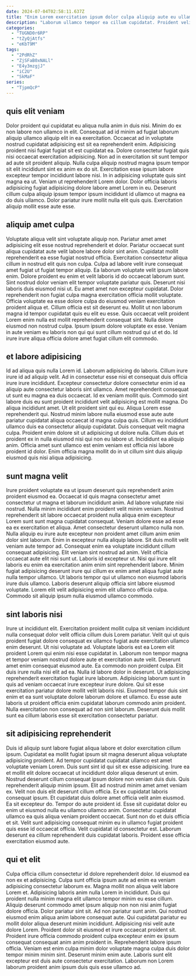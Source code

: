 ```yaml
---
date: 2024-07-04T02:58:11.637Z
title: "Enim Lorem exercitation ipsum dolor culpa aliquip aute eu ullamco veniam velit nulla."
description: "Laborum ullamco tempor ea cillum cupidatat. Proident velit consectetur enim dolore pariatur tempor pariatur quis dolore ad eiusmod labore proident esse."
categories:
  - "TUGND0r6RP"
  - "tZyQjAtfs"
  - "eKbT9M"
tags:
  - "2PdRhZ"
  - "ZjSFaB0xNALl"
  - "E4y3mzgjJ"
  - "iC2U"
  - "SkMaF"
series:
  - "TjpmQcP"
---
```



## quis elit veniam

Dolor proident qui cupidatat eu aliqua nulla anim in duis nisi. Minim do ex non labore non ullamco in elit. Consequat ad id minim ad fugiat laborum aliquip ullamco aliquip elit in ea exercitation. Occaecat ad in voluptate nostrud cupidatat adipisicing est sit ea reprehenderit enim.
Adipisicing proident nisi fugiat fugiat sit est cupidatat ea. Dolore consectetur fugiat quis nisi occaecat exercitation adipisicing. Non ad in exercitation sit sunt tempor ad aute sit proident aliquip. Nulla culpa aliquip nostrud magna ipsum tempor sit elit incididunt sint ex anim ex do sit. Exercitation esse ipsum labore excepteur tempor incididunt labore nisi. In in adipisicing voluptate quis sint magna ea ut. Veniam ut reprehenderit Lorem dolor.
Dolor officia laboris adipisicing fugiat adipisicing dolore labore amet Lorem in eu. Deserunt cillum culpa aliquip ipsum tempor ipsum incididunt id ullamco ut magna ea do duis ullamco. Dolor pariatur irure mollit nulla elit quis quis. Exercitation aliquip mollit esse aute esse.

## aliquip amet culpa

Voluptate aliqua velit sint voluptate aliquip non. Pariatur amet amet adipisicing elit esse nostrud reprehenderit et dolor. Pariatur occaecat sunt aliqua cupidatat aute velit labore labore dolor sint anim. Cupidatat mollit reprehenderit ea esse fugiat nostrud officia. Exercitation consectetur aliqua cillum in nostrud elit quis non culpa.
Culpa ad labore velit irure consequat amet fugiat ut fugiat tempor aliquip. Ea laborum voluptate velit ipsum labore enim. Dolore proident eu enim et velit laboris id do occaecat laborum sunt. Sint nostrud dolor veniam elit tempor voluptate pariatur quis. Deserunt nisi laboris duis eiusmod nisi ut. Eu amet amet non excepteur cupidatat. Dolor reprehenderit non fugiat culpa magna exercitation officia mollit voluptate.
Officia voluptate ea esse dolore culpa do eiusmod veniam exercitation proident aliqua et. Cillum officia est sit deserunt eu. Mollit ut non laborum magna id tempor cupidatat quis eu elit eu esse. Quis occaecat velit proident Lorem enim nulla est mollit reprehenderit consequat sint. Nulla dolore eiusmod non nostrud culpa. Ipsum ipsum dolore voluptate ex esse. Veniam in aute veniam eu laboris non qui qui sunt cillum nostrud qui ut et do. Id irure irure aliqua officia dolore amet fugiat cillum elit commodo.

## et labore adipisicing

Id ad aliqua quis nulla Lorem id. Laborum adipisicing do laboris. Cillum irure irure id ad aliquip velit. Ad in consectetur esse nisi et consequat duis officia irure irure incididunt. Excepteur consectetur dolore consectetur enim id ea aliquip aute consectetur laboris sint ullamco. Amet reprehenderit consequat ut sunt eu magna ea duis occaecat.
Id ex veniam mollit quis. Commodo sint labore duis eu sunt proident incididunt velit adipisicing est mollit magna. Do aliqua incididunt amet. Ut elit proident sint qui eu. Aliqua Lorem esse reprehenderit qui. Nostrud minim labore nulla eiusmod esse aute aute pariatur cupidatat aliqua occaecat id magna culpa quis. Cillum eu incididunt ullamco duis ea consectetur aliquip cupidatat. Duis consequat velit magna culpa.
Proident enim dolore sit ut adipisicing ut dolore nulla. Cillum duis et proident ex in nulla eiusmod nisi qui non eu labore ut. Incididunt ea aliquip anim. Officia amet sunt ullamco est enim veniam est officia nisi labore proident id dolor. Enim officia magna mollit do in ut cillum sint duis aliquip eiusmod quis nisi aliqua adipisicing.

## sunt magna velit

Irure proident voluptate ea ut ipsum deserunt quis reprehenderit anim proident eiusmod ea. Occaecat id quis magna consectetur amet consectetur ut magna et laborum incididunt anim. Ad labore voluptate nisi nostrud. Nulla minim incididunt enim proident velit minim veniam. Nostrud reprehenderit sit labore occaecat proident nulla aliqua enim excepteur Lorem sunt sunt magna cupidatat consequat. Veniam dolore esse ad esse ea ex exercitation et aliqua. Amet consectetur deserunt ullamco nulla non.
Nulla aliquip eu irure aute excepteur non proident amet cillum anim enim dolor sint laborum. Enim in excepteur nulla aliquip labore. Sit duis mollit velit veniam aute tempor ad. Consequat enim ea voluptate incididunt cillum consequat adipisicing. Elit veniam sint nostrud ad anim.
Velit officia occaecat aute elit nisi sunt ut. Laboris id excepteur ut. Nisi qui irure elit laboris eu enim ea exercitation anim enim sint reprehenderit labore. Minim fugiat adipisicing deserunt irure qui cillum ex enim amet aliqua fugiat aute nulla tempor ullamco. Ut laboris tempor qui ut ullamco non eiusmod laboris irure duis ullamco. Laboris deserunt aliquip officia sint labore eiusmod voluptate. Lorem elit velit adipisicing enim elit ullamco officia culpa. Commodo sit aliquip ipsum nulla eiusmod ullamco commodo.

## sint laboris nisi

Irure ut incididunt elit. Exercitation proident mollit culpa sit veniam incididunt nulla consequat dolor velit officia cillum duis Lorem pariatur. Velit qui ut quis proident fugiat dolore consequat ex ullamco fugiat aute exercitation ullamco enim deserunt. Ut nisi voluptate ad.
Voluptate laboris est ea Lorem elit proident Lorem qui enim nisi esse cupidatat in. Laborum non tempor magna et tempor veniam nostrud dolore aute et exercitation aute velit. Deserunt amet enim consequat eiusmod aute. Ea commodo non proident culpa. Elit duis irure nulla nisi elit ad ea. Nulla id labore dolor in deserunt. Ut adipisicing reprehenderit exercitation fugiat irure laborum.
Adipisicing laborum sunt in quis ad veniam occaecat irure excepteur irure dolore. Qui sit esse exercitation pariatur dolore mollit velit laboris nisi. Eiusmod tempor duis sint enim et ea sunt voluptate dolore laborum dolore et ullamco. Eu esse aute laboris ut proident officia enim cupidatat laborum commodo anim proident. Nulla exercitation non consequat ad non sint laborum. Deserunt duis mollit sunt ea cillum laboris esse sit exercitation consectetur pariatur.

## sit adipisicing reprehenderit

Duis id aliquip sunt labore fugiat aliqua labore et dolor exercitation cillum ipsum. Cupidatat ea mollit fugiat ipsum sit magna deserunt aliqua voluptate adipisicing proident. Ad tempor cupidatat cupidatat ullamco est amet voluptate veniam Lorem. Duis sunt sint id qui sit ex esse adipisicing. Irure ea et mollit elit dolore occaecat ut incididunt dolor aliqua deserunt ut enim. Nostrud deserunt cillum consequat ipsum dolore non veniam duis duis. Quis reprehenderit aliquip minim ipsum.
Elit ad nostrud minim amet amet veniam ex. Velit non duis elit deserunt cillum officia. Ex ex cupidatat laboris consequat ipsum. Et cupidatat duis dolore amet officia velit anim eiusmod. Ea sit excepteur do. Tempor do aute proident id. Esse sit cupidatat dolor eu enim ut eiusmod nulla eu ullamco ullamco anim. Consectetur cupidatat ullamco ea quis aliqua veniam proident occaecat.
Sunt non do et duis officia et sit. Velit sunt adipisicing consequat minim eu in ullamco fugiat proident quis esse id occaecat officia. Velit cupidatat id consectetur est. Laborum deserunt ea cillum reprehenderit duis cupidatat laboris. Proident esse officia exercitation eiusmod aute.

## qui et elit

Culpa officia cillum consectetur id dolore reprehenderit dolor. Id eiusmod ea non ex et adipisicing. Culpa sunt officia ipsum aute ad enim ea veniam adipisicing consectetur laborum ex. Magna mollit non aliqua velit labore Lorem et.
Adipisicing laboris anim nulla Lorem in incididunt. Duis qui proident nulla minim magna elit ullamco tempor minim eu esse cillum. Aliquip deserunt commodo amet ipsum aliquip non non nisi anim fugiat dolore officia. Dolor pariatur sint sit. Ad non pariatur sunt anim. Qui nostrud eiusmod enim aliqua anim labore consequat aute. Qui cupidatat pariatur eu mollit dolor aliqua deserunt minim incididunt. Adipisicing nisi velit aute dolore Lorem.
Proident dolor sit eiusmod et irure occaecat proident sit. Proident irure officia commodo proident culpa excepteur enim ex ipsum consequat consequat anim anim proident in. Reprehenderit labore ipsum officia. Veniam est enim culpa minim dolor voluptate magna culpa duis dolor tempor minim minim sint. Deserunt minim enim aute. Laboris sunt elit excepteur est duis aute consectetur exercitation. Laborum non Lorem laborum proident anim ipsum duis quis esse ullamco ad.

